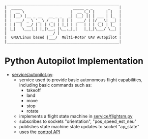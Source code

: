      ___________________________________________________
    |  _____                       _____ _ _       _    |
    | |  __ \                     |  __ (_) |     | |   |
    | | |__) |__ _ __   __ _ _   _| |__) || | ___ | |_  |
    | |  ___/ _ \ '_ \ / _` | | | |  ___/ | |/ _ \| __| |
    | | |  |  __/ | | | (_| | |_| | |   | | | (_) | |_  |
    | |_|   \___|_| |_|\__, |\__,_|_|   |_|_|\___/ \__| |
    |                   __/ |                           |
    |  GNU/Linux based |___/  Multi-Rotor UAV Autopilot |
    |___________________________________________________|


Python Autopilot Implementation
===============================

- [service/autopilot.py](service/autopilot.py):
  - service used to provide basic autonomous flight capabilities, including basic commands such as:
    - takeoff
    - land
    - move
    - stop
    - rotate
  - implements a flight state machine in [service/flightsm.py](service/flightsm.py)
  - subscribes to sockets "orientation", "pos_speed_est_neu"
  - publishes state machine state updates to socket "ap_state"
  - uses the [control API](../api/ctrl_api.py)
